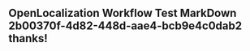 <properties
ms.topic="hero-topic"
ms.test1="hero-topic"
ms.test2="test"/>

## OpenLocalization Workflow Test MarkDown 2b00370f-4d82-448d-aae4-bcb9e4c0dab2 thanks!

